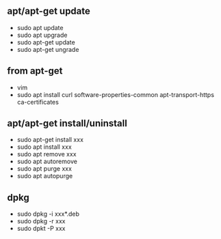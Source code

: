 ## apt/apt-get update
* sudo apt update
* sudo apt upgrade
* sudo apt-get update
* sudo apt-get ungrade

## from apt-get
* vim
* sudo apt install curl software-properties-common apt-transport-https ca-certificates

## apt/apt-get install/uninstall 
* sudo apt-get install xxx
* sudo apt install xxx
* sudo apt remove xxx
* sudo apt autoremove
* sudo apt purge xxx
* sudo apt autopurge

## dpkg
* sudo dpkg -i xxx*.deb
* sudo dpkg -r xxx
* sudo dpkt -P xxx

